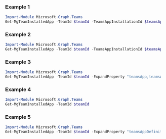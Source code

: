 ### Example 1
```powershell
Import-Module Microsoft.Graph.Teams
Get-MgTeamInstalledApp -TeamId $teamId -TeamsAppInstallationId $teamsAppInstallationId -ExpandProperty "teamsAppDefinition" 
```
### Example 2
```powershell
Import-Module Microsoft.Graph.Teams
Get-MgTeamInstalledApp -TeamId $teamId -TeamsAppInstallationId $teamsAppInstallationId
```
### Example 3
```powershell
Import-Module Microsoft.Graph.Teams
Get-MgTeamInstalledApp -TeamId $teamId -ExpandProperty "teamsApp,teamsAppDefinition" -Filter "teamsApp/externalId eq 'cf1ba4c7-f94e-4d80-ba90-5594b641a8ee'" 
```
### Example 4
```powershell
Import-Module Microsoft.Graph.Teams
Get-MgTeamInstalledApp -TeamId $teamId
```
### Example 5
```powershell
Import-Module Microsoft.Graph.Teams
Get-MgTeamInstalledApp -TeamId $teamId -ExpandProperty "teamsAppDefinition" 
```
